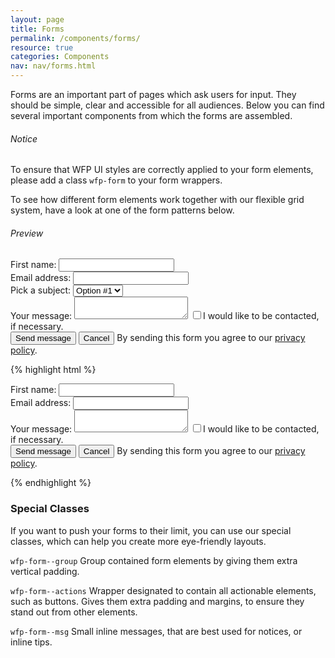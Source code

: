 ```yaml
---
layout: page
title: Forms
permalink: /components/forms/
resource: true
categories: Components
nav: nav/forms.html
---
```


Forms are an important part of pages which ask users for input. They should be simple, clear and accessible for all audiences. Below you can find several important components from which the forms are assembled.

<div class="notice">
  <h6>Notice</h6>
  <p>To ensure that WFP UI styles are correctly applied to your form elements, please add a class <code>wfp-form</code> to your form wrappers.</p>
</div>

To see how different form elements work together with our flexible grid system, have a look at one of the form patterns below.

###### Preview
<div class="preview simple wfp-form--stacked wfp-grid">
  <div class="wfp-u-1-2 wfp-box--flat">
    <label for="first-name">First name:</label>
    <input type="text" id="first-name" name="first-name">
  </div>
  <div class="wfp-u-1-2 wfp-box--flat">
    <label for="email">Email address:</label>
    <input type="email" id="email" name="email">
  </div>
  <div class="wfp-u-1 wfp-box--flat">
    <label for="selection">Pick a subject:</label>
    <select id="selection">
      <option value="1">Option #1</option>
      <option value="2">Option #2</option>
      <option value="3">Option #3</option>
    </select>
  </div>
  <div class="wfp-u-1 wfp-box--flat">
    <label for="message">Your message:</label>
    <textarea name="message" id="message"></textarea>
    <label for="sample-1">
      <input type="checkbox" id="sample-1">I would like to be contacted, if necessary.
    </label>
  </div>
  <div class="wfp-u-1 wfp-box--flat">
    <div class="wfp-form--actions">
      <button class="wfp-btn--primary">Send message</button>
      <button class="wfp-btn">Cancel</button>
      <span class="wfp-form--msg">By sending this form you agree to our <a href="#">privacy policy</a>.</span>
    </div>
  </div>
</div>

{% highlight html %}
<form class="wfp-form--stacked wfp-grid">
  <div class="wfp-u-1-2 wfp-box--flat">
    <label for="first-name">First name:</label>
    <input type="text" id="first-name" name="first-name">
  </div>
  <div class="wfp-u-1-2 wfp-box--flat">
    <label for="email">Email address:</label>
    <input type="email" id="email" name="email">
  </div>
  <div class="wfp-u-1 wfp-box--flat">
    <label for="message">Your message:</label>
    <textarea name="message" id="message"></textarea>
    <label for="sample-1">
      <input type="checkbox" id="sample-1">I would like to be contacted, if necessary.
    </label>
  </div>
  <div class="wfp-u-1 wfp-box--flat">
    <div class="wfp-form--actions">
      <button class="wfp-btn--primary">Send message</button>
      <button class="wfp-btn">Cancel</button>
      <span class="wfp-form--msg">By sending this form you agree to our <a href="#">privacy policy</a>.</span>
    </div>
  </div>
</form>
{% endhighlight %}

### Special Classes
If you want to push your forms to their limit, you can use our special classes, which can help you create more eye-friendly layouts.

`wfp-form--group`
Group contained form elements by giving them extra vertical padding.

`wfp-form--actions`
Wrapper designated to contain all actionable elements, such as buttons. Gives them extra padding and margins, to ensure they stand out from other elements.

`wfp-form--msg`
Small inline messages, that are best used for notices, or inline tips.
